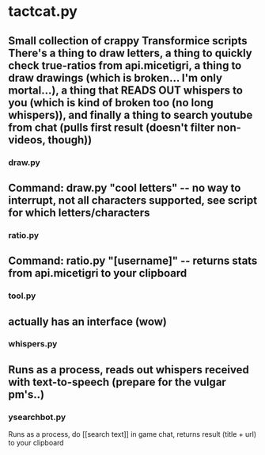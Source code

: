 # tactcat.py
Small collection of crappy Transformice scripts
There's a thing to draw letters,
a thing to quickly check true-ratios from api.micetigri,
a thing to draw drawings (which is broken... I'm only mortal...),
a thing that READS OUT whispers to you (which is kind of broken too (no long whispers)),
and finally a thing to search youtube from chat (pulls first result (doesn't filter non-videos, though))
---
### draw.py
Command: draw.py "cool letters" -- no way to interrupt, not all characters supported, see script for which letters/characters
---
### ratio.py
Command: ratio.py "[username]" -- returns stats from api.micetigri to your clipboard
---
### tool.py
actually has an interface (wow)
---
### whispers.py
Runs as a process, reads out whispers received with text-to-speech (prepare for the vulgar pm's..)
---
### ysearchbot.py
Runs as a process, do [[search text]] in game chat, returns result (title + url) to your clipboard
